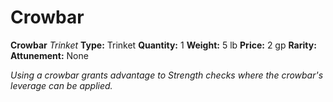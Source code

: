 # Crowbar

**Crowbar**
_Trinket_
**Type:** Trinket
**Quantity:** 1
**Weight:** 5 lb
**Price:** 2 gp
**Rarity:** 
**Attunement:** None

*Using a crowbar grants advantage to Strength checks where the crowbar's leverage can be applied.*